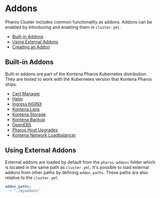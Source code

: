 # Addons

Pharos Cluster includes common functionality as addons. Addons can be enabled by introducing and enabling them in `cluster.yml`.

- [Built-in Addons](#built-in-addons)
- [Using External Addons](#using-external-addons)
- [Creating an Addon](external.md)

## Built-in Addons

Built-in addons are part of the Kontena Pharos Kubernetes distribution. They are tested to work with the Kubernetes version that Kontena Pharos ships.

* [Cert Manager](cert-manager.md)
* [Helm](helm.md)
* [Ingress NGINX](ingress-nginx.md)
* [Kontena Lens](kontena-lens.md)
* [Kontena Storage](kontena-storage.md)
* [Kontena Backup](kontena-backup.md)
* [OpenEBS](openebs.md)
* [Pharos Host Upgrades](host-upgrades.md)
* [Kontena Network Loadbalancer](kontena-network-lb.md)

## Using External Addons

External addons are loaded by default from the `pharos-addons` folder which is located in the same path as `cluster.yml`. It's possible to load external addons from other paths by defining `addon_paths`. These paths are also relative to the `cluster.yml`.

```yaml
addon_paths:
  - "./myaddons"
```
